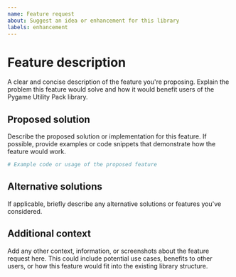 ```yaml
---
name: Feature request
about: Suggest an idea or enhancement for this library
labels: enhancement
---
```


# Feature description

A clear and concise description of the feature you're proposing. Explain the problem this feature would solve and how it would benefit users of the Pygame Utility Pack library.

## Proposed solution

Describe the proposed solution or implementation for this feature. If possible, provide examples or code snippets that demonstrate how the feature would work.

```python
# Example code or usage of the proposed feature
```

## Alternative solutions

If applicable, briefly describe any alternative solutions or features you've considered.

## Additional context

Add any other context, information, or screenshots about the feature request here. This could include potential use cases, benefits to other users, or how this feature would fit into the existing library structure.
